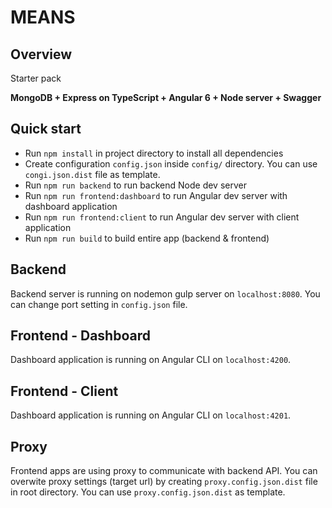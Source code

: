 MEANS
=====

Overview
--------

Starter pack

**MongoDB + Express on TypeScript + Angular 6 + Node server + Swagger**

Quick start
-----------

- Run `npm install` in project directory to install all dependencies
- Create configuration `config.json` inside `config/` directory. You can use `congi.json.dist` file as template.
- Run `npm run backend` to run backend Node dev server
- Run `npm run frontend:dashboard` to run Angular dev server with dashboard application
- Run `npm run frontend:client` to run Angular dev server with client application
- Run `npm run build` to build entire app (backend & frontend)

Backend
-------

Backend server is running on nodemon gulp server on `localhost:8080`. You can change port setting in `config.json` file.

Frontend - Dashboard
--------------------

Dashboard application is running on Angular CLI on `localhost:4200`.

Frontend - Client
-----------------

Dashboard application is running on Angular CLI on `localhost:4201`.

Proxy
-----

Frontend apps are using proxy to communicate with backend API.
You can overwite proxy settings (target url) by creating `proxy.config.json.dist` file in root directory.
You can use `proxy.config.json.dist` as template.